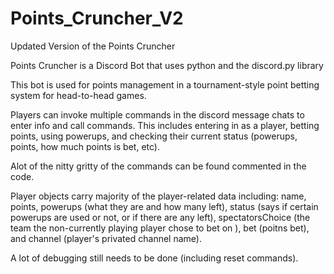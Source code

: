 # Points_Cruncher_V2
Updated Version of the Points Cruncher


Points Cruncher is a Discord Bot that uses python and the discord.py library

This bot is used for points management in a tournament-style point betting system for head-to-head games.

Players can invoke multiple commands in the discord message chats to enter info and call commands.
This includes entering in as a player, betting points, using powerups, and checking their current status (powerups, points, how much points is bet, etc).

Alot of the nitty gritty of the commands can be found commented in the code.

Player objects carry majority of the player-related data including:
name, points, powerups (what they are and how many left), status (says if certain powerups are used or not, or if there are any left), 
spectatorsChoice (the team the non-currently playing player chose to bet on ), bet (poitns bet), and channel (player's privated channel name).

A lot of debugging still needs to be done (including reset commands).
